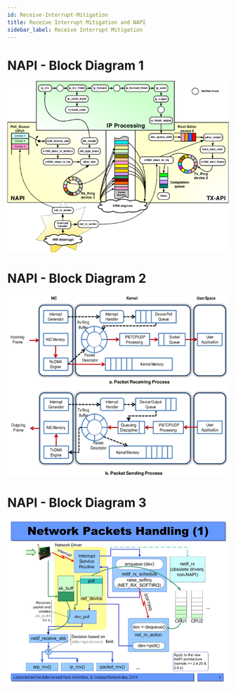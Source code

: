 ```yaml
---
id: Receive-Interrupt-Mitigation
title: Receive Interrupt Mitigation and NAPI
sidebar_label: Receive Interrupt Mitigation
---
```


# NAPI - Block Diagram 1

![alt](../../assets/36-22-Receive-Interrupt-Mitigation-napi-01.png)


# NAPI - Block Diagram 2

![alt](../../assets/36-22-Receive-Interrupt-Mitigation-napi-02.png)


# NAPI - Block Diagram 3

![alt](../../assets/36-22-Receive-Interrupt-Mitigation-napi-03.png)


